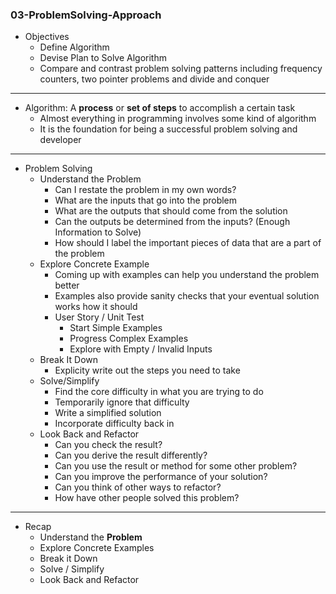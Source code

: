 ### 03-ProblemSolving-Approach

-   Objectives
    -   Define Algorithm
    -   Devise Plan to Solve Algorithm
    -   Compare and contrast problem solving patterns including frequency counters, two pointer problems and divide and conquer

---

-   Algorithm: A **process** or **set of steps** to accomplish a certain task
    -   Almost everything in programming involves some kind of algorithm
    -   It is the foundation for being a successful problem solving and developer

---

-   Problem Solving
    -   Understand the Problem
        -   Can I restate the problem in my own words?
        -   What are the inputs that go into the problem
        -   What are the outputs that should come from the solution
        -   Can the outputs be determined from the inputs? (Enough Information to Solve)
        -   How should I label the important pieces of data that are a part of the problem
    -   Explore Concrete Example
        -   Coming up with examples can help you understand the problem better
        -   Examples also provide sanity checks that your eventual solution works how it should
        -   User Story / Unit Test
            -   Start Simple Examples
            -   Progress Complex Examples
            -   Explore with Empty / Invalid Inputs
    -   Break It Down
        -   Explicity write out the steps you need to take
    -   Solve/Simplify
        -   Find the core difficulty in what you are trying to do
        -   Temporarily ignore that difficulty
        -   Write a simplified solution
        -   Incorporate difficulty back in
    -   Look Back and Refactor
        -   Can you check the result?
        -   Can you derive the result differently?
        -   Can you use the result or method for some other problem?
        -   Can you improve the performance of your solution?
        -   Can you think of other ways to refactor?
        -   How have other people solved this problem?

---
- Recap
  - Understand the **Problem**
  - Explore Concrete Examples
  - Break it Down
  - Solve / Simplify
  - Look Back and Refactor